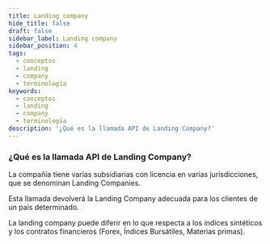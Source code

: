 ```yaml
---
title: Landing company
hide_title: false
draft: false
sidebar_label: Landing company
sidebar_position: 4
tags:
  - conceptos
  - landing
  - company
  - terminología
keywords:
  - conceptos
  - landing
  - company
  - terminología
description: '¿Qué es la llamada API de Landing Company?'
---
```


### ¿Qué es la llamada API de Landing Company?

La compañía tiene varias subsidiarias con licencia en varias jurisdicciones, que se denominan Landing Companies.

Esta llamada devolverá la Landing Company adecuada para los clientes de un país determinado.

La landing company puede diferir en lo que respecta a los índices sintéticos y los contratos financieros (Forex, Índices Bursátiles, Materias primas).
